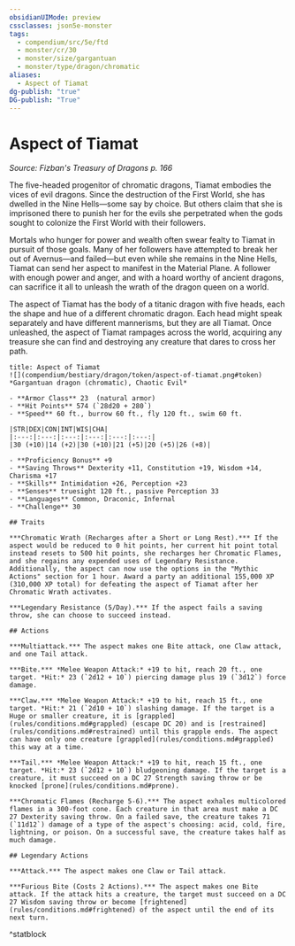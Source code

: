 ```yaml
---
obsidianUIMode: preview
cssclasses: json5e-monster
tags:
  - compendium/src/5e/ftd
  - monster/cr/30
  - monster/size/gargantuan
  - monster/type/dragon/chromatic
aliases:
  - Aspect of Tiamat
dg-publish: "true"
DG-publish: "True"
---
```

# Aspect of Tiamat
*Source: Fizban's Treasury of Dragons p. 166*  

The five-headed progenitor of chromatic dragons, Tiamat embodies the vices of evil dragons. Since the destruction of the First World, she has dwelled in the Nine Hells—some say by choice. But others claim that she is imprisoned there to punish her for the evils she perpetrated when the gods sought to colonize the First World with their followers.

Mortals who hunger for power and wealth often swear fealty to Tiamat in pursuit of those goals. Many of her followers have attempted to break her out of Avernus—and failed—but even while she remains in the Nine Hells, Tiamat can send her aspect to manifest in the Material Plane. A follower with enough power and anger, and with a hoard worthy of ancient dragons, can sacrifice it all to unleash the wrath of the dragon queen on a world.

The aspect of Tiamat has the body of a titanic dragon with five heads, each the shape and hue of a different chromatic dragon. Each head might speak separately and have different mannerisms, but they are all Tiamat. Once unleashed, the aspect of Tiamat rampages across the world, acquiring any treasure she can find and destroying any creature that dares to cross her path.

```ad-statblock
title: Aspect of Tiamat
![](compendium/bestiary/dragon/token/aspect-of-tiamat.png#token)
*Gargantuan dragon (chromatic), Chaotic Evil*

- **Armor Class** 23  (natural armor)
- **Hit Points** 574 (`28d20 + 280`)
- **Speed** 60 ft., burrow 60 ft., fly 120 ft., swim 60 ft.

|STR|DEX|CON|INT|WIS|CHA|
|:---:|:---:|:---:|:---:|:---:|:---:|
|30 (+10)|14 (+2)|30 (+10)|21 (+5)|20 (+5)|26 (+8)|

- **Proficiency Bonus** +9
- **Saving Throws** Dexterity +11, Constitution +19, Wisdom +14, Charisma +17
- **Skills** Intimidation +26, Perception +23
- **Senses** truesight 120 ft., passive Perception 33
- **Languages** Common, Draconic, Infernal
- **Challenge** 30

## Traits

***Chromatic Wrath (Recharges after a Short or Long Rest).*** If the aspect would be reduced to 0 hit points, her current hit point total instead resets to 500 hit points, she recharges her Chromatic Flames, and she regains any expended uses of Legendary Resistance. Additionally, the aspect can now use the options in the "Mythic Actions" section for 1 hour. Award a party an additional 155,000 XP (310,000 XP total) for defeating the aspect of Tiamat after her Chromatic Wrath activates.

***Legendary Resistance (5/Day).*** If the aspect fails a saving throw, she can choose to succeed instead.

## Actions

***Multiattack.*** The aspect makes one Bite attack, one Claw attack, and one Tail attack.

***Bite.*** *Melee Weapon Attack:* +19 to hit, reach 20 ft., one target. *Hit:* 23 (`2d12 + 10`) piercing damage plus 19 (`3d12`) force damage.

***Claw.*** *Melee Weapon Attack:* +19 to hit, reach 15 ft., one target. *Hit:* 21 (`2d10 + 10`) slashing damage. If the target is a Huge or smaller creature, it is [grappled](rules/conditions.md#grappled) (escape DC 20) and is [restrained](rules/conditions.md#restrained) until this grapple ends. The aspect can have only one creature [grappled](rules/conditions.md#grappled) this way at a time.

***Tail.*** *Melee Weapon Attack:* +19 to hit, reach 15 ft., one target. *Hit:* 23 (`2d12 + 10`) bludgeoning damage. If the target is a creature, it must succeed on a DC 27 Strength saving throw or be knocked [prone](rules/conditions.md#prone).

***Chromatic Flames (Recharge 5-6).*** The aspect exhales multicolored flames in a 300-foot cone. Each creature in that area must make a DC 27 Dexterity saving throw. On a failed save, the creature takes 71 (`11d12`) damage of a type of the aspect's choosing: acid, cold, fire, lightning, or poison. On a successful save, the creature takes half as much damage.

## Legendary Actions

***Attack.*** The aspect makes one Claw or Tail attack.

***Furious Bite (Costs 2 Actions).*** The aspect makes one Bite attack. If the attack hits a creature, the target must succeed on a DC 27 Wisdom saving throw or become [frightened](rules/conditions.md#frightened) of the aspect until the end of its next turn.
```
^statblock